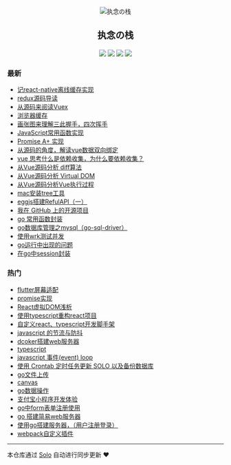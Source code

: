 <p align="center"><img alt="执念の栈" src="https://static.b3log.org/images/brand/solo-32.png"></p><h2 align="center">
执念の栈
</h2>

<h4 align="center"></h4>
<p align="center"><a title="执念の栈" target="_blank" href="https://github.com/gmw-zjw/solo-blog"><img src="https://img.shields.io/github/last-commit/gmw-zjw/solo-blog.svg?style=flat-square&color=FF9900"></a>
<a title="GitHub repo size in bytes" target="_blank" href="https://github.com/gmw-zjw/solo-blog"><img src="https://img.shields.io/github/repo-size/gmw-zjw/solo-blog.svg?style=flat-square"></a>
<a title="Solo Version" target="_blank" href="https://github.com/b3log/solo/releases"><img src="https://img.shields.io/badge/solo-3.6.4-f1e05a.svg?style=flat-square&color=blueviolet"></a>
<a title="Hits" target="_blank" href="https://github.com/b3log/hits"><img src="https://hits.b3log.org/gmw-zjw/solo-blog.svg"></a></p>

### 最新

* [记react-native离线缓存实现](https://www.gaomingwei.xyz/articles/2019/11/01/1572608453869.html)
* [redux源码导读](https://www.gaomingwei.xyz/articles/2019/10/21/1571630399154.html)
* [从源码来阅读Vuex](https://www.gaomingwei.xyz/articles/2019/10/18/1571387578003.html)
* [浏览器缓存](https://www.gaomingwei.xyz/articles/2019/10/17/1571285590147.html)
* [画张图来理解三此握手，四次挥手](https://www.gaomingwei.xyz/articles/2019/10/17/1571282598216.html)
* [JavaScript常用函数实现](https://www.gaomingwei.xyz/articles/2019/10/17/1571276153614.html)
* [Promise A+ 实现](https://www.gaomingwei.xyz/articles/2019/10/16/1571221674517.html)
* [从源码的角度，解读vue数据双向绑定](https://www.gaomingwei.xyz/articles/2019/10/16/1571200477684.html)
* [vue 思考什么是依赖收集，为什么要依赖收集？](https://www.gaomingwei.xyz/articles/2019/10/15/1571125063642.html)
* [从Vue源码分析 diff算法](https://www.gaomingwei.xyz/articles/2019/10/14/1571067667679.html)
* [从Vue源码分析 Virtual DOM](https://www.gaomingwei.xyz/articles/2019/10/14/1571059427456.html)
* [从Vue源码分析Vue执行过程](https://www.gaomingwei.xyz/articles/2019/10/14/1571053930668.html)
* [mac安装tree工具](https://www.gaomingwei.xyz/articles/2019/10/14/1571046032883.html)
* [eggjs搭建RefulAPI（一）](https://www.gaomingwei.xyz/articles/2019/10/14/1571044021347.html)
* [我在 GitHub 上的开源项目](https://www.gaomingwei.xyz/my-github-repos)
* [go 常用函数封装](https://www.gaomingwei.xyz/articles/2019/09/29/1569741114295.html)
* [go数据库管理之mysql（go-sql-driver）](https://www.gaomingwei.xyz/articles/2019/09/14/1568443690704.html)
* [使用wrk测试并发](https://www.gaomingwei.xyz/articles/2019/09/12/1568281222471.html)
* [go运行中出现的问题](https://www.gaomingwei.xyz/articles/2019/09/11/1568172633651.html)
* [在go中session封装](https://www.gaomingwei.xyz/articles/2019/09/10/1568096211219.html)

### 热门

* [flutter屏幕适配](https://www.gaomingwei.xyz/articles/2019/09/03/1567504815365.html)
* [promise实现](https://www.gaomingwei.xyz/articles/2019/09/03/1567518633573.html)
* [React虚拟DOM浅析](https://www.gaomingwei.xyz/articles/2019/09/03/1567510445198.html)
* [使用typescript重构react项目](https://www.gaomingwei.xyz/articles/2019/09/05/1567667567816.html)
* [自定义react、typescript开发脚手架](https://www.gaomingwei.xyz/articles/2019/09/04/1567569136582.html)
* [javascript 的节流与防抖](https://www.gaomingwei.xyz/articles/2019/09/03/1567519662462.html)
* [dcoker搭建web服务器](https://www.gaomingwei.xyz/articles/2019/09/03/1567505819698.html)
* [typescript](https://www.gaomingwei.xyz/articles/2019/09/06/1567749894265.html)
* [javascript 事件(event) loop](https://www.gaomingwei.xyz/articles/2019/09/03/1567510913841.html)
* [使用 Crontab 定时任务更新 SOLO 以及备份数据库](https://www.gaomingwei.xyz/articles/2019/09/03/1567521826980.html)
* [go文件上传](https://www.gaomingwei.xyz/articles/2019/09/09/1568023243046.html)
* [canvas](https://www.gaomingwei.xyz/articles/2019/09/04/1567551059666.html)
* [go数据操作](https://www.gaomingwei.xyz/articles/2019/09/10/1568080043069.html)
* [支付宝小程序开发体验](https://www.gaomingwei.xyz/articles/2019/09/06/1567730061624.html)
* [go中form表单注册使用](https://www.gaomingwei.xyz/articles/2019/09/09/1568018508253.html)
* [go 搭建简易web服务器](https://www.gaomingwei.xyz/articles/2019/09/08/1567936332789.html)
* [使用go搭建服务器，（用户注册登录）](https://www.gaomingwei.xyz/articles/2019/09/09/1568007563657.html)
* [webpack自定义插件](https://www.gaomingwei.xyz/articles/2019/09/05/1567650662190.html)



---

本仓库通过 [Solo](https://github.com/b3log/solo) 自动进行同步更新 ❤️ 